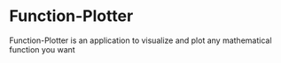# Function-Plotter
Function-Plotter is an application to visualize and plot any mathematical function you want  
